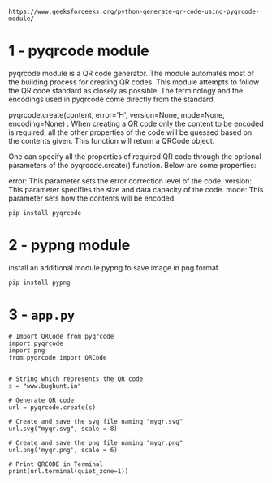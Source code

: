```
https://www.geeksforgeeks.org/python-generate-qr-code-using-pyqrcode-module/
```

# 1 - pyqrcode module

pyqrcode module is a QR code generator. The module automates most of the building process for creating QR codes. This module attempts to follow the QR code standard as closely as possible. The terminology and the encodings used in pyqrcode come directly from the standard.


pyqrcode.create(content, error='H', version=None, mode=None, encoding=None) : When creating a QR code only the content to be encoded is required, all the other properties of the code will be guessed based on the contents given. This function will return a QRCode object.

One can specify all the properties of required QR code through the optional parameters of the pyqrcode.create() function. Below are some properties:


error: This parameter sets the error correction level of the code.
version: This parameter specifies the size and data capacity of the code.
mode: This parameter sets how the contents will be encoded.

```
pip install pyqrcode
```

# 2 - pypng module

install an additional module pypng to save image in png format

```
pip install pypng
```

# 3 - `app.py`

```
# Import QRCode from pyqrcode
import pyqrcode
import png
from pyqrcode import QRCode


# String which represents the QR code
s = "www.bughunt.in"

# Generate QR code
url = pyqrcode.create(s)

# Create and save the svg file naming "myqr.svg"
url.svg("myqr.svg", scale = 8)

# Create and save the png file naming "myqr.png"
url.png('myqr.png', scale = 6)

# Print QRCODE in Terminal
print(url.terminal(quiet_zone=1))
```